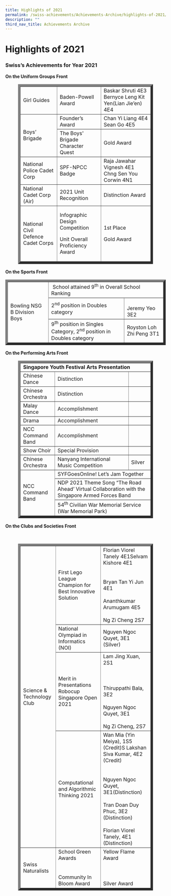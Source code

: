 ```yaml
---
title: Highlights of 2021
permalink: /swiss-achievements/Achievements-Archive/highlights-of-2021/
description: ""
third_nav_title: Achievements Archive
---
```

# Highlights of 2021
### **Swiss’s Achievements for Year 2021**

**On the Uniform Groups Front**

<figure>
<div>
<table border="7">
<tbody>
<tr>
<td>Girl Guides</td>
<td>Baden-Powell Award</td>
<td>Baskar Shruti 4E3 Bernyce Leng Kit Yen(Lian Jie&rsquo;en) 4E4</td>
</tr>
<tr>
<td rowspan="2">Boys&rsquo; Brigade</td>
<td>Founder&rsquo;s Award</td>
<td>Chan Yi Liang 4E4 Sean Go 4E5</td>
</tr>
<tr>
<td>The Boys' Brigade Character Quest</td>
<td>Gold Award</td>
</tr>
<tr>
<td>National Police Cadet Corp</td>
<td>SPF-NPCC Badge</td>
<td>Raja Jawahar Vignesh 4E1 Chng Sen You Corwin 4N1</td>
</tr>
<tr>
<td>National Cadet Corp (Air)</td>
<td>2021 Unit Recognition</td>
<td>Distinction Award</td>
</tr>
<tr>
<td>National Civil Defence Cadet Corps</td>
<td>
<p>Infographic Design Competition</p>
<p>Unit Overall Proficiency Award</p>
</td>
<td>
<p>1st Place</p>
<p>Gold Award</p>
</td>
</tr>
</tbody>
</table>
</div>
</figure>

**On the Sports Front**

<figure></figure>
<div>
<table border="7">
<tbody>
<tr>
<td rowspan="3">Bowling NSG B Division Boys</td>
<td colspan="2">&nbsp;School attained 9<sup>th</sup>&nbsp;in Overall School Ranking</td>
</tr>
<tr>
<td>2<sup>nd</sup>&nbsp;position in Doubles category</td>
<td><br />Jeremy Yeo 3E2</td>
</tr>
<tr>
<td>9<sup>th</sup>&nbsp;position in Singles Category, 2<sup>nd</sup>&nbsp;position in Doubles category</td>
<td>Royston Loh Zhi Peng 3T1</td>
</tr>
</tbody>
</table>
</div>

**On the Performing Arts Front**

<figure>
<div>
<table border="7">
<tbody>
<tr>
<td colspan="3"><strong>Singapore Youth Festival Arts Presentation</strong></td>
</tr>
<tr>
<td>Chinese Dance</td>
<td>Distinction</td>
	<td></td>
</tr>
<tr>
<td>Chinese Orchestra</td>
<td>Distinction</td>
	<td></td>
</tr>
<tr>
<td>Malay Dance</td>
<td>Accomplishment</td>
	<td></td>
</tr>
<tr>
<td>Drama</td>
<td>Accomplishment</td>
	<td></td>
</tr>
<tr>
<td>NCC Command Band</td>
<td>Accomplishment</td>
	<td></td>
</tr>
<tr>
<td>Show Choir</td>
<td>Special Provision</td>
	<td></td>
</tr>
<tr>
<td>Chinese Orchestra</td>
<td>Nanyang International Music Competition</td>
<td>Silver</td>
</tr>
<tr>
<td rowspan="3">NCC Command Band</td>
<td colspan="2">SYFGoesOnline! Let&rsquo;s Jam Together</td>
</tr>
<tr>
<td colspan="2">NDP 2021 Theme Song &ldquo;The Road Ahead&rsquo; Virtual Collaboration with the Singapore Armed Forces Band</td>
</tr>
<tr>
<td colspan="2">54<sup>th</sup>&nbsp;Civilian War Memorial Service (War Memorial Park)</td>
</tr>
</tbody>
</table>
</div>
</figure>
<figure></figure>

**On the Clubs and Societies Front**

<figure><br />
<div>
<table border="7">
<tbody>
<tr>
<td rowspan="4">Science &amp; Technology Club</td>
<td>First Lego League Champion for Best Innovative Solution</td>
<td>Florian Viorel Tanely 4E1Selvam Kishore 4E1
<br><br><br>Bryan Tan Yi Jun 4E1<br><br>
Ananthkumar Arumugam 4E5<br><br>
Ng Zi Cheng 2S7
</td>
</tr>
<tr>
<td>National Olympiad in Informatics (NOI)</td>
<td>Nguyen Ngoc Quyet, 3E1 (Silver)</td>
</tr>
<tr>
<td>Merit in Presentations Robocup Singapore Open 2021</td>
<td>Lam Jing Xuan, 2S1
<br><br><br><br>Thiruppathi Bala, 3E2
<br><br>Nguyen Ngoc Quyet, 3E1
<br><br>Ng Zi Cheng, 2S7
</td>
</tr>
<tr>
<td>Computational and Algorithmic Thinking 2021</td>
<td>Wan Mia (Yin Meiya), 1S5 (Credit)S Lakshan Siva Kumar, 4E2 (Credit)
<br><br><br>Nguyen Ngoc Quyet, 3E1(Distinction)
<br><br>Tran Doan Duy Phuc, 3E2 (Distinction)<br><br>Florian Viorel Tanely, 4E1 (Distinction)
</td>
</tr>
<tr>
<td>Swiss Naturalists</td>
<td>School Green Awards
<br><br><br>Community In Bloom Award
</td>
<td>Yellow Flame Award
<br><br><br><br>Silver Award
</td>
</tr>
</tbody>
</table>
</div>
</figure>